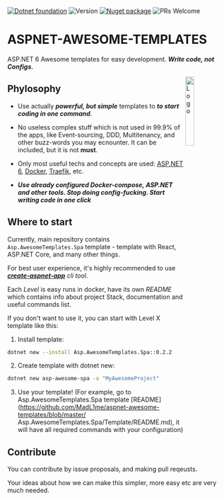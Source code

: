 
[![Dotnet foundation](https://img.shields.io/badge/-.NET%20Foundation-blueviolet)](https://dotnetfoundation.org/)
![Version](https://img.shields.io/badge/version-0.2.2-orange)
[![Nuget package](https://img.shields.io/badge/Nuget%20-Package-red)](https://www.nuget.org/packages/Asp.AwesomeTemplates.Main/) 
![PRs Welcome](https://img.shields.io/badge/PRs-welcome-green.svg)
# ASPNET-AWESOME-TEMPLATES 

ASP.NET 6 Awesome templates for easy development. ***Write code, not Configs.***

<img alt="Logo" align="right" src="https://user-images.githubusercontent.com/46647517/172821591-cf472a75-69ea-4447-b5a9-7fac844c8f42.png" width="20%">

## Phylosophy

* Use actually _**powerful, but simple**_ templates to _**to start coding in one command**_.

* No useless complex stuff which is not used in 99.9% of the apps, like Event-sourcing, DDD, Multitenancy, and other buzz-words you may ecnounter. It can be included, but it is not **must**.

* Only most useful techs and concepts are used: [ASP.NET 6](https://docs.microsoft.com/en-us/aspnet/core/?view=aspnetcore-6.0), [Docker](https://www.docker.com/), [Traefik](https://doc.traefik.io/traefik/), etc.

* ***Use already configured Docker-compose, ASP.NET and other tools. Stop doing config-fucking. Start writing code in one click***

## Where to start

Currently, main repository contains `Asp.AwesomeTemplates.Spa` template - template with React, ASP.NET Core, and many other things.

For best user experience, it's highly recommended to use _**[create-aspnet-app](https://github.com/MadL1me/create-aspnet-app)** cli tool_.

Each _Level_ is easy runs in docker, have its own _README_ which contains info about project Stack, documentation and useful commands list.

If you don't want to use it, you can start with Level X template like this:

1. Install template:

  ```sh
  dotnet new --install Asp.AwesomeTemplates.Spa::0.2.2
  ```

2. Create template with dotnet new:

  ```sh
  dotnet new asp-awesome-spa -o "MyAwesomeProject"
  ```

3. Use your template! (For example, go to Asp.AwesomeTemplates.Spa template [README](https://github.com/MadL1me/aspnet-awesome-templates/blob/master/ Asp.AwesomeTemplates.Spa/Template/README.md), it will have all required commands with your configuration)

## Contribute

You can contribute by issue proposals, and making pull reqeusts. 

Your ideas about how we can make this simpler, more easy etc are very much needed.
